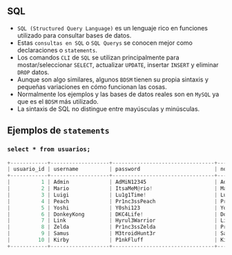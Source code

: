 ## SQL

- `SQL (Structured Query Language)` es un lenguaje rico en funciones utilizado para consultar bases de datos.
- Estas `consultas en SQL` o `SQL Querys` se conocen mejor como declaraciones o `statements`.
- Los comandos `CLI` de `SQL` se utilizan principalmente para mostar/seleccionar `SELECT`, actualizar `UPDATE`, insertar `INSERT` y eliminar `DROP` datos.
- Aunque son algo similares, algunos `BDSM` tienen su propia sintaxis y pequeñas variaciones en cómo funcionan las cosas.
- Normalmente los ejemplos y las bases de datos reales son en `MySQL` ya que es el `BDSM` más utilizado.
- La sintaxis de SQL no distingue entre mayúsculas y minúsculas.

## Ejemplos de `statements`

### `select * from usuarios;`

````py
+------------+-------------------+---------------------------------+---------------------------+---------------------------+-------------+--------------------------------+-------------+---------------------+
| usuario_id | username          | password                        | nombre                    | direccion                 | telefono    | email                          | tipo_cuenta | creado_en           |
+------------+-------------------+---------------------------------+---------------------------+---------------------------+-------------+--------------------------------+-------------+---------------------+
|          1 | Admin             | AdMiN12345                      | Admin General del Sistema | Fz3r0 Gaming Extravaganza | 666-666-666 | noob_admin@fz3r0_gaming.net    | premium     | 1998-07-11 00:00:00 |
|          2 | Mario             | ItsaMeM@rio!                    | Mario                     | 123 Mushroom Kingdom      | 555-1234    | mario_plumber@nintendo.jp      | premium     | 1985-09-13 00:00:00 |
|          3 | Luigi             | Lu1g1Time!                      | Luigi                     | 456 Mushroom Kingdom      | 555-5678    | luigi_plumber@nintendo.jp      | normal      | 1983-07-14 00:00:00 |
|          4 | Peach             | Pr1nc3ssPeach                   | Princess Peach            | 789 Mushroom Kingdom      | 555-9012    | peach@nintendo.jp              | premium     | 1985-09-13 00:00:00 |
|          5 | Yoshi             | Y0shi123                        | Yoshi                     | 369 Yoshi Island          | 555-3456    | yoshi@nintendo.jp              | normal      | 1990-08-14 00:00:00 |
|          6 | DonkeyKong        | DKC4Life!                       | Donkey Kong               | 147 DK Island             | 555-7890    | donkeykong@nintendo.jp         | premium     | 1981-07-09 00:00:00 |
|          7 | Link              | Hyrul3Warrior                   | Link                      | 741 Hyrule                | 555-2345    | link@nintendo.jp               | normal      | 1986-02-21 00:00:00 |
|          8 | Zelda             | Pr1nc3ssZelda                   | Princess Zelda            | 852 Hyrule Castle         | 555-6789    | zelda@nintendo.jp              | premium     | 1986-02-21 00:00:00 |
|          9 | Samus             | M3troidHunt3r                   | Samus Aran                | 963 Zebes                 | 555-0123    | samus@nintendo.jp              | normal      | 1986-08-06 00:00:00 |
|         10 | Kirby             | P1nkFluff                       | Kirby                     | 369 Dream Land            | 555-4567    | kirby@nintendo.jp              | premium     | 1992-04-27 00:00:00 |
+------------+-------------------+---------------------------------+---------------------------+---------------------------+-------------+--------------------------------+-------------+---------------------+
````
